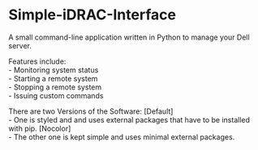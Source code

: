 # Simple-iDRAC-Interface
A small command-line application written in Python to manage your Dell server.

Features include:
	<br>- Monitoring system status
	<br>- Starting a remote system
	<br>- Stopping a remote system
	<br>- Issuing custom commands

There are two Versions of the Software:
	[Default]
	<br>- One is styled and and uses external packages that have to be installed with pip.
	[Nocolor]
	<br>- The other one is kept simple and uses minimal external packages.
